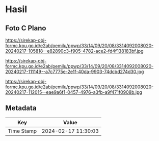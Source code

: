# Hasil

## Foto C Plano

https://sirekap-obj-formc.kpu.go.id/e2ab/pemilu/ppwp/33/14/09/20/08/3314092008020-20240217-105818--e82890c3-f905-4782-ace2-fd4f138183bf.jpg

https://sirekap-obj-formc.kpu.go.id/e2ab/pemilu/ppwp/33/14/09/20/08/3314092008020-20240217-111149--a7c7775e-2e1f-40da-9903-74dcbd274d30.jpg

https://sirekap-obj-formc.kpu.go.id/e2ab/pemilu/ppwp/33/14/09/20/08/3314092008020-20240217-112015--eae9a6f1-0457-4976-a3fb-a9f471f0908b.jpg


## Metadata

| Key        | Value               |
| ---------- | ------------------- |
| Time Stamp | 2024-02-17 11:30:03 |



